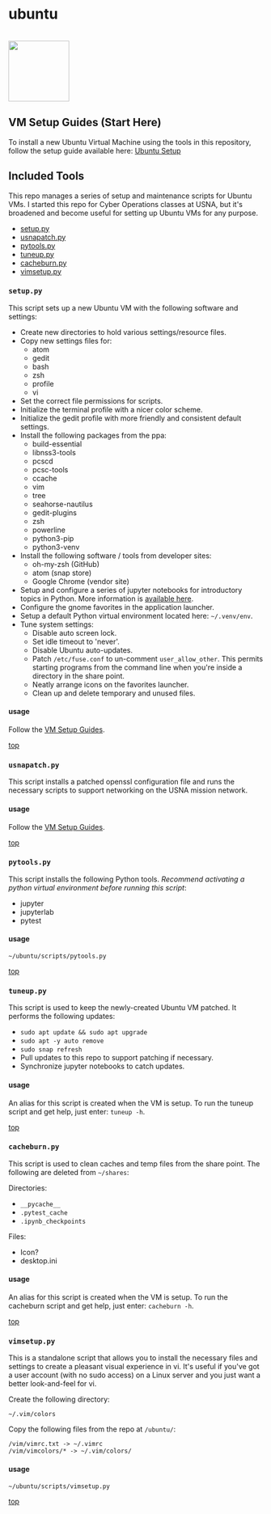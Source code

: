# <a id="top"></a> ubuntu

<br>

<img src="https://drive.google.com/uc?export=view&id=1H04KVAA3ohH_dLXIrC0bXuJXDn3VutKc" width="120"/>

## VM Setup Guides (Start Here)

To install a new Ubuntu Virtual Machine using the tools in this repository, follow the setup guide available here: [Ubuntu Setup](https://sites.google.com/view/ubuntuvm)

## Included Tools

This repo manages a series of setup and maintenance scripts for Ubuntu VMs. I started this repo for Cyber Operations classes at USNA, but it's broadened and become useful for setting up Ubuntu VMs for any purpose.

* [setup.py](#setup)
* [usnapatch.py](#usnapatch)
* [pytools.py](#pytools)
* [tuneup.py](#tuneup)
* [cacheburn.py](#cacheburn)
* [vimsetup.py](#vimsetup)

### <a id="setup"></a> `setup.py`

This script sets up a new Ubuntu VM with the following software and settings:

* Create new directories to hold various settings/resource files.
* Copy new settings files for:
    * atom
    * gedit
    * bash
    * zsh
    * profile
    * vi
* Set the correct file permissions for scripts.
* Initialize the terminal profile with a nicer color scheme.
* Initialize the gedit profile with more friendly and consistent default settings.
* Install the following packages from the ppa:
    * build-essential
    * libnss3-tools
    * pcscd
    * pcsc-tools
    * ccache
    * vim
    * tree
    * seahorse-nautilus
    * gedit-plugins
    * zsh
    * powerline
    * python3-pip
    * python3-venv
* Install the following software / tools from developer sites:
    * oh-my-zsh (GitHub)
    * atom (snap store)
    * Google Chrome (vendor site)
* Setup and configure a series of jupyter notebooks for introductory topics in Python. More information is [available here](https://github.com/geozeke/notebooks).
* Configure the gnome favorites in the application launcher.
* Setup a default Python virtual environment located here: `~/.venv/env`.
* Tune system settings:
    * Disable auto screen lock.
    * Set idle timeout to 'never'.
    * Disable Ubuntu auto-updates.
    * Patch `/etc/fuse.conf` to un-comment `user_allow_other`. This permits starting programs from the command line when you're inside a directory in the share point.
    * Neatly arrange icons on the favorites launcher.
    * Clean up and delete temporary and unused files.

#### usage

Follow the [VM Setup Guides](#top).

[top](#top)

### <a id="usnapatch"></a> `usnapatch.py`

This script installs a patched openssl configuration file and runs the necessary scripts to support networking on the USNA mission network.

#### usage

Follow the [VM Setup Guides](#top).

[top](#top)

### <a id="pytools"></a> `pytools.py`

This script installs the following Python tools. *Recommend activating a python virtual environment before running this script*:

* jupyter
* jupyterlab
* pytest

#### usage

`~/ubuntu/scripts/pytools.py`

[top](#top)

### <a id="tuneup"></a> `tuneup.py`

This script is used to keep the newly-created Ubuntu VM patched. It performs the following updates:

* `sudo apt update && sudo apt upgrade`
* `sudo apt -y auto remove`
* `sudo snap refresh`
* Pull updates to this repo to support patching if necessary.
* Synchronize jupyter notebooks to catch updates.

#### usage

An alias for this script is created when the VM is setup. To run the tuneup script and get help, just enter: `tuneup -h`.

[top](#top)

### <a id="cacheburn"></a> `cacheburn.py`

This script is used to clean caches and temp files from the share point. The following are deleted from `~/shares`:

Directories:

* `__pycache__`
* `.pytest_cache`
* `.ipynb_checkpoints`

Files:

* Icon?
* desktop.ini

#### usage

An alias for this script is created when the VM is setup. To run the cacheburn script and get help, just enter: `cacheburn -h`.

[top](#top)

### <a id="vimsetup"></a> `vimsetup.py`

This is a standalone script that allows you to install the necessary files and settings to create a pleasant visual experience in vi. It's useful if you've got a user account (with no sudo access) on a Linux server and you just want a better look-and-feel for vi.

Create the following directory:

```text
~/.vim/colors
```

Copy the following files from the repo at `/ubuntu/`:

```text
/vim/vimrc.txt -> ~/.vimrc
/vim/vimcolors/* -> ~/.vim/colors/
```

#### usage

`~/ubuntu/scripts/vimsetup.py`

[top](#top)
